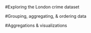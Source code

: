 #Exploring the London crime dataset

#Grouping, aggregating, & ordering data

#Aggregations & visualizations

